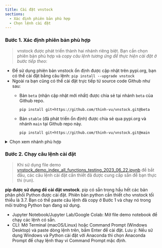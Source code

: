 ```yaml
---
title: Cài đặt vnstock
sections:
  - Xác định phiên bản phù hợp
  - Chọn lệnh cài đặt
---
```


### Bước 1. Xác định phiên bản phù hợp

> vnstock được phát triển thành hai nhánh riêng biệt. Bạn cần chọn phiên bản phù hợp và *copy câu lệnh tương ứng để thực hiện cài đặt ở bước tiếp theo*:

- Để sử dụng phiên bản vnstock ổn định được cập nhật trên pypi.org, bạn có thể cài đặt bằng câu lệnh:
  `pip install --upgrade vnstock`
- Ngoài ra bạn cũng có thể cài đặt trực tiếp từ source code Github như sau:
  - Bản `beta` (nhận cập nhật mới nhất) được chia sẻ tại nhánh `beta` của Github repo.
  
    `pip install git+https://github.com/thinh-vu/vnstock.git@beta`

  - Bản `stable` (đã phát triển ổn định) được chia sẻ qua pypi.org và nhánh `main` tại Github repo này.

    `pip install git+https://github.com/thinh-vu/vnstock.git@main`


<details>

  <summary>Chọn xem nhánh phù hợp</summary>

  ![select_branch](https://raw.github.com/thinh-vu/pretty-docs/blob/main/assets/images/vnstock_select_branch.jpeg)

</details>

### Bước 2. Chạy câu lệnh cài đặt

> Khi sử dụng file demo [vnstock_demo_index_all_functions_testing_2023_06_22.ipynb](https://github.com/thinh-vu/vnstock/blob/beta/demo/gen2_vnstock_demo_index_all_functions_testing_2023.ipynb) để bắt đầu, các câu lệnh cài đặt cần thiết đã được cung cấp sẵn để bạn thực thi (run).

**pip được sử dụng để cài đặt vnstock**. pip có sẵn trong hầu hết các bản phân phối Python được cài đặt. Phiên bản python cần thiết cho vnstock tối thiểu là 3.7. Bạn có thể paste câu lệnh đã copy ở Bước 1 và chạy nó trong môi trường Python bạn đang sử dụng.

- Jupyter Notebook/Jupyter Lab/Google Colab: Mở file demo notebook để chạy các lệnh có sẵn.
- CLI: Mở Terminal (macOS/Linux) hoặc Command Prompt (Windows Desktop) và paste dòng lệnh trên, bấm Enter để cài đặt. Lưu ý: Nếu sử dụng Windows và Python cài đặt với Anaconda thì chọn Anaconda Prompt để chạy lệnh thay vì Command Prompt mặc định.